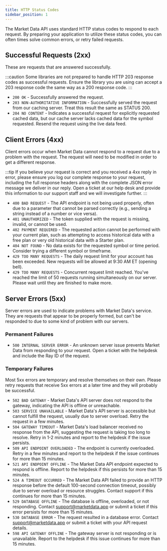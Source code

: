 ```yaml
---
title: HTTP Status Codes
sidebar_position: 1
---
```


The Market Data API uses standard HTTP status codes to respond to each request. By preparing your application to utilize these status codes, you can often times solve common errors, or retry failed requests.

## Successful Requests (2xx)

These are requests that are answered successfully.

:::caution
Some libraries are not prepared to handle HTTP 203 response codes as successful requests. Ensure the library you are using can accept a 203 response code the same way as a 200 response code.
:::

- `200 OK` - Successfully answered the request.
- `203 NON-AUTHORITATIVE INFORMATION` - Successfully served the request from our caching server. Treat this result the same as STATUS 200.
- `204 NO CONTENT` - Indicates a successful request for explicitly requested cached data, but our cache server lacks cached data for the symbol requested. Resend the request using the live data feed.

## Client Errors (4xx)

Client errors occur when Market Data cannot respond to a request due to a problem with the request. The request will need to be modified in order to get a different response.

:::tip
If you believe your request is correct and you received a 4xx reply in error, please ensure you log our complete response to your request, including the full response headers along with the complete JSON error message we deliver in our reply. Open a ticket at our help desk and provide this information to our support staff and we will investigate further.
:::

- `400 BAD REQUEST` - The API endpoint is not being used properly, often due to a parameter that cannot be parsed correctly (e.g., sending a string instead of a number or vice versa).
- `401 UNAUTHORIZED` - The token supplied with the request is missing, invalid, or cannot be used.
- `402 PAYMENT REQUIRED` - The requested action cannot be performed with your current plan, such as attempting to access historical data with a free plan or very old historical data with a Starter plan.
- `404 NOT FOUND` - No data exists for the requested symbol or time period. Consider trying a different symbol or timeframe.
- `429 TOO MANY REQUESTS` - The daily request limit for your account has been exceeded. New requests will be allowed at 9:30 AM ET (opening bell).
- `429 TOO MANY REQUESTS` - Concurrent request limit reached. You've reached the limit of 50 requests running simultaneously on our server. Please wait until they are finished to make more.

## Server Errors (5xx)

Server errors are used to indicate problems with Market Data's service. They are requests that appear to be properly formed, but can't be responded to due to some kind of problem with our servers. 

### Permanent Failures

- `500 INTERNAL SERVER ERROR` - An unknown server issue prevents Market Data from responding to your request. Open a ticket with the helpdesk and include the Ray ID of the request.

### Temporary Failures

Most 5xx errors are temporary and resolve themselves on their own. Please retry requests that receive 5xx errors at a later time and they will probably be successful.

- `502 BAD GATEWAY` - Market Data's API server does not respond to the gateway, indicating the API is offline or unreachable.
- `503 SERVICE UNAVAILABLE` - Market Data's API server is accessible but cannot fulfill the request, usually due to server overload. Retry the request in a few minutes.
- `504 GATEWAY TIMEOUT` - Market Data's load balancer received no response from the API, suggesting the request is taking too long to resolve. Retry in 1-2 minutes and report to the helpdesk if the issue persists.
- `509 API ENDPOINT OVERLOADED` - The endpoint is currently overloaded. Retry in a few minutes and report to the helpdesk if the issue continues for more than 15 minutes.
- `521 API ENDPOINT OFFLINE` - The Market Data API endpoint expected to respond is offline. Report to the helpdesk if this persists for more than 15 minutes.
- `524 A TIMEOUT OCCURRED` - The Market Data API failed to provide an HTTP response before the default 100-second connection timeout, possibly due to server overload or resource struggles. Contact support if this continues for more than 15 minutes.
- `529 DATABASE OFFLINE` - The database is offline, overloaded, or not responding. Contact support@marketdata.app or submit a ticket if this error persists for more than 15 minutes.
- `530 DATABASE ERROR` - The request resulted in a database error. Contact support@marketdata.app or submit a ticket with your API request details.
- `598 API GATEWAY OFFLINE` - The gateway server is not responding or is unavailable. Report to the helpdesk if this issue continues for more than 15 minutes.
